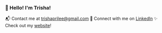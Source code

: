 ### 👋 Hello! I'm Trisha!

📬 Contact me at trishaprilee@gmail.com
🔗 Connect with me on [LinkedIn](https://www.linkedin.com/in/trishaprile/)
✨ Check out my [website](https://trishaprile.com/)!
